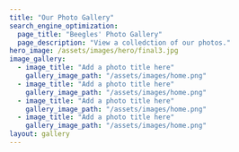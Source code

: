 ```yaml
---
title: "Our Photo Gallery"
search_engine_optimization:
  page_title: "Beegles' Photo Gallery"
  page_description: "View a colledction of our photos."
hero_image: /assets/images/hero/final3.jpg
image_gallery:
  - image_title: "Add a photo title here"
    gallery_image_path: "/assets/images/home.png"
  - image_title: "Add a photo title here"
    gallery_image_path: "/assets/images/home.png"
  - image_title: "Add a photo title here"
    gallery_image_path: "/assets/images/home.png"
  - image_title: "Add a photo title here"
    gallery_image_path: "/assets/images/home.png"
layout: gallery
---
```


